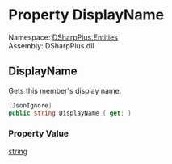 # Property DisplayName

Namespace: [DSharpPlus.Entities](DSharpPlus.Entities.md)  
Assembly: DSharpPlus.dll

## <a id="DSharpPlus_Entities_DiscordMember_DisplayName"></a>DisplayName

Gets this member's display name.

```csharp
[JsonIgnore]
public string DisplayName { get; }
```

### Property Value

[string](https://learn.microsoft.com/dotnet/api/system.string)


